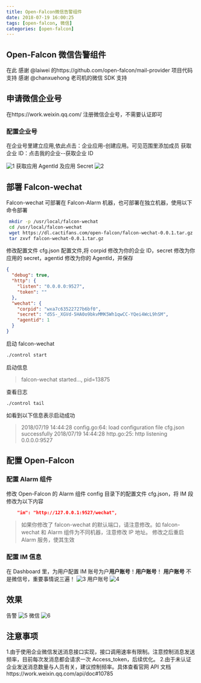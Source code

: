 ```yaml
---
title: Open-Falcon微信告警组件
date: 2018-07-19 16:00:25
tags: [open-falcon, 微信]
categories: [open-falcon]
---
```


## Open-Falcon 微信告警组件

在此
感谢 @laiwei 的https://github.com/open-falcon/mail-provider 项目代码支持
感谢 @chanxuehong 老司机的微信 SDK 支持

## 申请微信企业号

在https://work.weixin.qq.com/ 注册微信企业号，不需要认证即可

### 配置企业号

在企业号里建立应用,依此点击：企业应用-创建应用。可见范围里添加成员
获取企业 ID：点击我的企业--获取企业 ID

![1](https://img.cactifans.com/wp-content/uploads/2018/07/2.jpg)
获取应用 AgentId 及应用 Secret
![2](https://img.cactifans.com/wp-content/uploads/2018/07/1.jpg)

## 部署 Falcon-wechat

Falcon-wechat 可部署在 Falcon-Alarm 机器，也可部署在独立机器，使用以下命令部署

```bash
 mkdir -p /usr/local/falcon-wechat
 cd /usr/local/falcon-wechat
 wget https://dl.cactifans.com/open-falcon/falcon-wechat-0.0.1.tar.gz
 tar zxvf falcon-wechat-0.0.1.tar.gz
```

修改配置文件 cfg.json 配置文件,将 corpid 修改为你的企业 ID，secret 修改为你应用的 secret，agentid 修改为你的 AgentId，并保存

```json
{
  "debug": true,
  "http": {
    "listen": "0.0.0.0:9527",
    "token": ""
  },
  "wechat": {
    "corpid": "wxa7c63522727b6bf0",
    "secret": "d5S-_XGVd-5HA0o9bkvMMK5Wh1qwCC-YQei4WcL9hSM",
    "agentid": 1
  }
}
```

启动 falcon-wechat

```bash
./control start
```

启动信息

> falcon-wechat started..., pid=13875

查看日志

```
./control tail
```

如看到以下信息表示启动成功

> 2018/07/19 14:44:28 config.go:64: load configuration file cfg.json successfully
> 2018/07/19 14:44:28 http.go:25: http listening 0.0.0.0:9527

## 配置 Open-Falcon

### 配置 Alarm 组件

修改 Open-Falcon 的 Alarm 组件 config 目录下的配置文件 cfg.json，将 IM 段修改为以下内容

```json
	"im": "http://127.0.0.1:9527/wechat",
```

> 如果你修改了 falcon-wechat 的默认端口，请注意修改。如 falcon-wechat 和 Alarm 组件为不同机器，注意修改 IP 地址。
> 修改之后重启 Alarm 服务，使其生效

### 配置 IM 信息

在 Dashboard 里，为用户配置 IM 账号为户**用户账号**！**用户账号**！
**用户账号** 不是微信号，重要事情说三遍！
![3](https://img.cactifans.com/wp-content/uploads/2018/07/3.jpg)
用户账号
![4](https://img.cactifans.com/wp-content/uploads/2018/07/4.jpg)

## 效果

告警
![5](https://img.cactifans.com/wp-content/uploads/2018/07/5.jpg)
微信
![6](https://img.cactifans.com/wp-content/uploads/2018/07/6.png)

## 注意事项

1.由于使用企业微信发送消息接口实现，接口调用速率有限制。注意控制消息发送频率，目前每次发消息都会请求一次 Access_token，后续优化。 2.由于未认证企业发送消息数量与人员有关，建议控制频率。具体查看官网 API 文档https://work.weixin.qq.com/api/doc#10785
